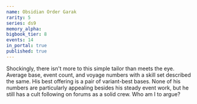 ```yaml
---
name: Obsidian Order Garak
rarity: 5
series: ds9
memory_alpha:
bigbook_tier: 8
events: 14
in_portal: true
published: true
---
```


Shockingly, there isn't more to this simple tailor than meets the eye. Average base, event count, and voyage numbers with a skill set described the same. His best offering is a pair of variant-best bases. None of his numbers are particularly appealing besides his steady event work, but he still has a cult following on forums as a solid crew. Who am I to argue?
